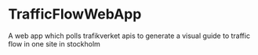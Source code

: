 # TrafficFlowWebApp
A web app which polls trafikverket apis to generate a visual guide to traffic flow in one site in stockholm
